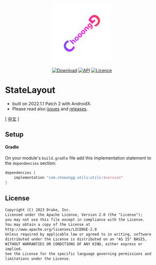 <div align=center>
    <img src="Screenshots/Logo.svg" width="192" height="192"/> 

[![Download](https://img.shields.io/maven-central/v/com.chooongg.utils/utils.svg)](https://central.sonatype.com/artifact/com.chooongg.widget/statelayout/1.0.3)
[![API](https://img.shields.io/badge/API-24%2B-green.svg?style=flat)](https://android-arsenal.com/api?level=24)
[![Licence](https://img.shields.io/badge/Licence-Apache2-blue.svg)](http://www.apache.org/licenses/LICENSE-2.0)

</div>

# StateLayout

- built on 2022.1.1 Patch 2 with AndroidX.
- Please read also [issues](https://github.com/Chooongg/ChooonggUtils/issues)
  and [releases](https://github.com/Chooongg/ChooonggUtils/releases).

[ [中文](README.md) ]

## Setup

#### Gradle

On your module's `build.gradle` file add this implementation statement to the `dependencies`
section:

```groovy
dependencies {
    implementation "com.chooongg.utils:utils:$version"
}
```

## License

```
Copyright (C) 2023 Drake, Inc.
Licensed under the Apache License, Version 2.0 (the "License");
you may not use this file except in compliance with the License.
You may obtain a copy of the License at
http://www.apache.org/licenses/LICENSE-2.0
Unless required by applicable law or agreed to in writing, software
distributed under the License is distributed on an "AS IS" BASIS,
WITHOUT WARRANTIES OR CONDITIONS OF ANY KIND, either express or implied.
See the License for the specific language governing permissions and
limitations under the License.
```
